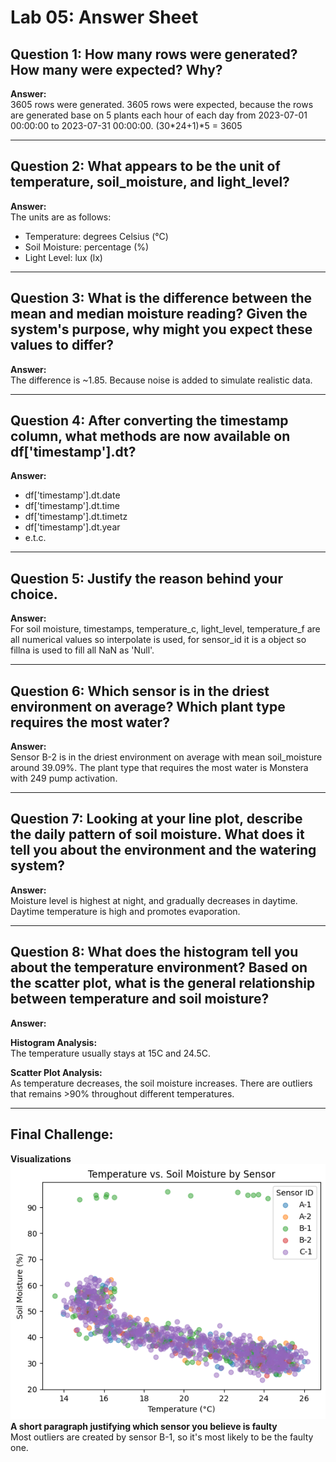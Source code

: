 # Lab 05: Answer Sheet

## Question 1: How many rows were generated? How many were expected? Why?

**Answer:**  
3605 rows were generated. 3605 rows were expected, because the rows are generated base on 5 plants each hour of each day from 2023-07-01 00:00:00 to 2023-07-31 00:00:00. (30*24+1)*5 = 3605

---

## Question 2: What appears to be the unit of temperature, soil_moisture, and light_level?

**Answer:**  
The units are as follows:
- Temperature: degrees Celsius (°C)
- Soil Moisture: percentage (%)
- Light Level: lux (lx)
---

## Question 3: What is the difference between the mean and median moisture reading? Given the system's purpose, why might you expect these values to differ?

**Answer:**  
The difference is ~1.85.
Because noise is added to simulate realistic data.

---

## Question 4: After converting the timestamp column, what methods are now available on df['timestamp'].dt?

**Answer:**  
* df['timestamp'].dt.date
* df['timestamp'].dt.time
* df['timestamp'].dt.timetz
* df['timestamp'].dt.year
* e.t.c.

---

## Question 5: Justify the reason behind your choice.

**Answer:**  
For soil moisture, timestamps, temperature_c, light_level, temperature_f are all numerical values so interpolate is used, for sensor_id it is a object so fillna is used to fill all NaN as 'Null'.

---

## Question 6: Which sensor is in the driest environment on average? Which plant type requires the most water?

**Answer:**  
Sensor B-2 is in the driest environment on average with mean soil_moisture around 39.09%. The plant type that requires the most water is Monstera with 249 pump activation.

---

## Question 7: Looking at your line plot, describe the daily pattern of soil moisture. What does it tell you about the environment and the watering system?

**Answer:**  
Moisture level is highest at night, and gradually decreases in daytime. Daytime temperature is high and promotes evaporation. 

---

## Question 8: What does the histogram tell you about the temperature environment? Based on the scatter plot, what is the general relationship between temperature and soil moisture?

**Answer:**

**Histogram Analysis:**  
The temperature usually stays at 15C and 24.5C.

**Scatter Plot Analysis:**  
As temperature decreases, the soil moisture increases. There are outliers that remains >90% throughout different temperatures.

---

## Final Challenge: 

**Visualizations**  
![output.png](output.png)  
**A short paragraph justifying which sensor you believe is faulty**  
Most outliers are created by sensor B-1, so it's most likely to be the faulty one.  
